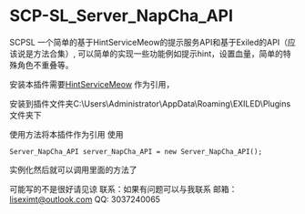 # SCP-SL_Server_NapCha_API
SCPSL 
一个简单的基于HintServiceMeow的提示服务API和基于Exiled的API（应该说是方法合集）,
可以简单的实现一些功能例如提示hint，设置血量，简单的特殊角色不重叠等。

安装本插件需要[HintServiceMeow](https://github.com/MeowServer/HintServiceMeow) 作为引用，

安装到插件文件夹C:\Users\Administrator\AppData\Roaming\EXILED\Plugins文件夹下


使用方法将本插件作为引用
使用

    Server_NapCha_API server_NapCha_API = new Server_NapCha_API();
    
实例化然后就可以调用里面的方法了


可能写的不是很好请见谅
联系：如果有问题可以与我联系 邮箱：liseximt@outlook.com QQ: 3037240065
